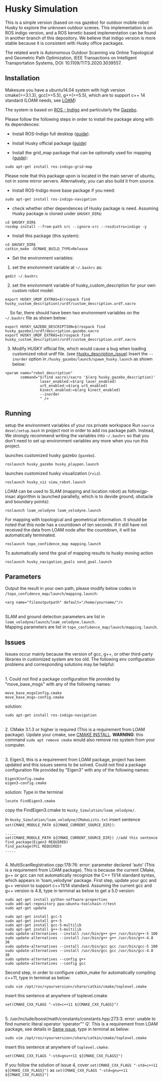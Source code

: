 # Husky Simulation

This is a simple version (based on ros gazebo) for outdoor mobile robot Husky to explore the unknown outdoor scenes. This implementation is on ROS indigo version, and a ROS kenetic based implementation can be found in another branch of this depository. We believe that indigo version is more stable because it is consistent with Husky office packages.

The related work is Autonomous Outdoor Scanning via Online Topological and Geometric Path Optimization, IEEE Transactions on Intelligent Transportation Systems, DOI: 10.1109/TITS.2020.3039557. 

## Installation
Makesure you have a ubuntu14.04 system with high version cmake(>=3.1.3), gcc(>=5.5), g++(>=5.5), which are to support c++ 14 standard (LOAM needs, see [LOAM](https://github.com/laboshinl/loam_velodyne))

The system is based on [ROS - Indigo](http://www.ros.org/) and particularly the [Gazebo](gazebosim.org). 
 
Please follow the following steps in order to install the package along with its dependences:

- Install ROS-Indigo full desktop ([guide](http://wiki.ros.org/indigo/Installation/Ubuntu)).

- Install Husky official package ([guide](http://wiki.ros.org/husky_gazebo/Tutorials/Simulating%20Husky ))

- Install the grid_map package that can be optionally used for mapping ([guide](https://github.com/ANYbotics/grid_map )):
```
sudo apt-get install ros-indigo-grid-map
```
Please note that this package upon is located in the main server of ubuntu, not in some mirror servers. Alternatively, you can also build it from source.

- Install ROS-Indigo move base package if you need:
```
sudo apt-get install ros-indigo-navigation
```

- check whether other dependences of Husky package is need. Assuming Husky package is cloned under `$HUSKY_DIR$`:
```
cd $HUSKY_DIR$
rosdep install --from-path src --ignore-src --rosdistro=indigo -y
```
- Install this package (this system):
```
cd $HUSKY_DIR$
catkin_make -DCMAKE_BUILD_TYPE=Release
```
- Set the environment variables:
1. set the environment variable at `~/.bashrc` as:
```
gedit ~/.bashrc 
```
2. set the environment variable of husky_custom_description for your own custom robot model:
```
export HUSKY_URDF_EXTRAS=$(rospack find husky_custom_description)/urdf/custom_description.urdf.xacro
```
&nbsp;&nbsp;&nbsp;&nbsp;So far, there should have been two environment variables on the `~/.bashrc` file as shown below:
```
export HUSKY_GAZEBO_DESCRIPTION=$(rospack find husky_gazebo)/urdf/description.gazebo.xacro
export HUSKY_URDF_EXTRAS=$(rospack find husky_custom_description)/urdf/custom_description.urdf.xacro
```
3. Modify HUSKY official file, which would cause a bug when loading customized robot urdf file. (see [Husky_description_issue](https://answers.ros.org/question/297415/invalid-param-tag-husky-simulation/)) Insert the `--inorder` option in `/husky_gazebo/launch/spawn_husky.launch` as shown below:
```
<param name="robot_description" 
       command="$(find xacro)/xacro '$(arg husky_gazebo_description)'
                laser_enabled:=$(arg laser_enabled)
                ur5_enabled:=$(arg ur5_enabled)
                kinect_enabled:=$(arg kinect_enabled)
                --inorder
                " />
```


## Running
setup the environment variables of your ros private workspace
Run `source devel/setup.bash` in project root in order to add ros package path.
Instead, We strongly recommend writing the variables into `~/.bashrc` so that you don't need to set up environment variables any more when you run this project.

launches customized husky gazebo (`gazebo`).
```
roslaunch husky_gazebo husky_playpen.launch
```

launches customized husky visualization (`rviz`).
```
roslaunch husky_viz view_robot.launch
```

LOAM can be used to SLAM (mapping and location robot) as follow(gp-insac algorithm is launched parallelly, which is to devide ground, obstacle and boundary points):
```
roslaunch loam_velodyne loam_velodyne.launch
```

For mapping with topological and geometrical information. It should be noted that this node has a countdown of ten seconds. If it still have not received the data from LOAM node after the countdown, it will be automatically terminated. 
```
roslaunch topo_confidence_map mapping.launch
```

To automatically send the goal of mapping results to husky moving action 
```
roslaunch husky_navigation_goals send_goal.launch 
```


## Parameters
Output the result in your own path, please modify below codes in `/topo_confidence_map/launch/mapping.launch`:
```
<arg name="fileoutputpath" default="/home/yourname/"/>
```
<br>SLAM and ground detection parameters are list in `loam_velodyne/launch/loam_velodyne.launch`.
<br>Mapping parameters are list in `topo_confidence_map/launch/mapping.launch`.


## Issues
Issues occur mainly because the version of gcc, g++, or other third-party libraries in customized system are too old. The following env configuration problems and corresponding solutions may be helpful: 

<br>1. Could not find a package configuration file provided by "move_base_msgs" with any of the following names:

    move_base_msgsConfig.cmake
    move_base_msgs-config.cmake


solution: 
```
sudo apt-get install ros-indigo-navigation
```

<br>2. CMake 3.1.3 or higher is required (This is a requirement from LOAM package). 
Update your cmake, see [CMAKE INSTALL](https://askubuntu.com/questions/829310/how-to-upgrade-cmake-in-ubuntu).
**WARNING**: this command `sudo apt remove cmake` would also remove ros system from your computer.

<br>3. Eigen3, this is a requirement from LOAM package, project has been updated and this issues seems to be solved. 
Could not find a package configuration file provided by "Eigen3" with any of the following names:

    Eigen3Config.cmake
    eigen3-config.cmake

solution: 
Type in the terminal
```
locate FindEigen3.cmake 
```
copy the FindEigen3.cmake to `Husky_Simulation/loam_velodyne/`.

In `Husky_Simulation/loam_velodyne/CMakeLists.txt` insert sentence `set(CMAKE_MODULE_PATH ${CMAKE_CURRENT_SOURCE_DIR})`:
```
.....
set(CMAKE_MODULE_PATH ${CMAKE_CURRENT_SOURCE_DIR}) //add this sentence
find_package(Eigen3 REQUIRED)
find_package(PCL REQUIRED)
.....
```
<br>4. MultiScanRegistration.cpp:178:76: error: parameter declared ‘auto’ (This is a requirement from LOAM package). 
This is because the current CMake, g++ or gcc can not automatically recognize the C++ 11/14 standard syntax, which appears in 'loam_velodyne' package.
First step, update your gcc and g++ version to support c++11/14 standard. Assuming the current gcc and g++ version is 4.8, type in terminal as below to get a  5.0 version:
```
sudo apt-get install python-software-properties
sudo add-apt-repository ppa:ubuntu-toolchain-r/test
sudo apt-get update

sudo apt-get install gcc-5         
sudo apt-get install g++-5
sudo apt-get install gcc-5-multilib 
sudo apt-get install g++-5-multilib
sudo update-alternatives --install /usr/bin/g++ g++ /usr/bin/g++-5 100
sudo update-alternatives --install /usr/bin/g++ g++ /usr/bin/g++-4.8 30
sudo update-alternatives --install /usr/bin/gcc gcc /usr/bin/gcc-5 100
sudo update-alternatives --install /usr/bin/gcc gcc /usr/bin/gcc-4.8 30
sudo update-alternatives --config g++ 
sudo update-alternatives --config gcc
```

Second step, in order to configure catkin_make for automatically compiling c++11, type in terminal as below:
```
sudo vim /opt/ros/<yourversion>/share/catkin/cmake/toplevel.cmake
```
insert this sentence at anywhere of toplevel.cmake
```
set(CMAKE_CXX_FLAGS "-std=c++11 ${CMAKE_CXX_FLAGS}")
```
<br>5. /usr/include/boost/math/constants/constants.hpp:273:3: error: unable to find numeric literal operator ‘operator"" Q’. This is a requirement from LOAM package, see details in [Same issue](https://github.com/laboshinl/loam_velodyne/issues/90), type in terminal as below:

```
sudo vim /opt/ros/<yourversion>/share/catkin/cmake/toplevel.cmake
```
insert this sentence at anywhere of `toplevel.cmake`:
```
set(CMAKE_CXX_FLAGS "-std=gnu++11 ${CMAKE_CXX_FLAGS}")
```
If you follow the solution of issue 4, cover `set(CMAKE_CXX_FLAGS "-std=c++11 ${CMAKE_CXX_FLAGS}")` as `set(CMAKE_CXX_FLAGS "-std=gnu++11 ${CMAKE_CXX_FLAGS}")`
